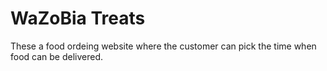 # WaZoBia Treats

These a food ordeing website where the customer can pick the time when food can be delivered.